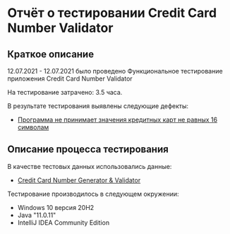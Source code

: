 # Отчёт о тестировании Credit Card Number Validator

## Краткое описание

12.07.2021 - 12.07.2021 было проведено Функциональное тестирование приложения Credit Card Number Validator

На тестирование затрачено: 3.5 часа.

В результате тестирования выявлены следующие дефекты:
* [Программа не принимает значения кредитных карт не равных 16 символам](https://github.com/MikhailPozdeev/Credit-Card-Number-Validator/issues)

## Описание процесса тестирования

В качестве тестовых данных использовались данные:
* [Credit Card Number Generator & Validator](www.freeformatter.com/credit-card-number-generator-validator.html)

Тестирование производилось в следующем окружении:
* Windows 10  версия 20H2
* Java "11.0.11"
* IntelliJ IDEA Community Edition
